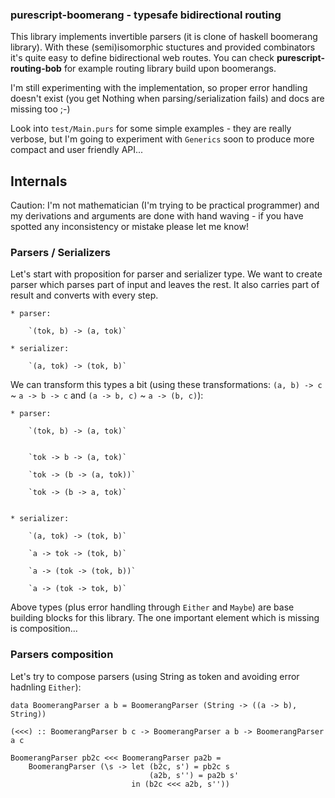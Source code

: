### purescript-boomerang - typesafe bidirectional routing

This library implements invertible parsers (it is clone of haskell boomerang library). With these (semi)isomorphic stuctures and provided combinators it's quite easy to define bidirectional web routes. You can check __purescript-routing-bob__ for example routing library build upon boomerangs.

I'm still experimenting with the implementation, so proper error handling doesn't exist (you get Nothing when parsing/serialization fails) and docs are missing too ;-)

Look into `test/Main.purs` for some simple examples - they are really verbose, but I'm going to experiment with `Generics` soon to produce more compact and user friendly API...


## Internals

Caution: I'm not mathematician (I'm trying to be practical programmer) and my derivations and arguments are done with hand waving - if you have spotted any inconsistency or mistake please let me know!


### Parsers / Serializers

Let's start with proposition for parser and serializer type. We want to create parser which parses part of input and leaves the rest. It also carries part of result and converts with every step.

    * parser:

        `(tok, b) -> (a, tok)`

    * serializer:

        `(a, tok) -> (tok, b)`


We can transform this types a bit (using these transformations: `(a, b) -> c` ~ `a -> b -> c` and `(a -> b, c)` ~ `a -> (b, c)`):

    * parser:

        `(tok, b) -> (a, tok)`


        `tok -> b -> (a, tok)`

        `tok -> (b -> (a, tok))`

        `tok -> (b -> a, tok)`


    * serializer:

        `(a, tok) -> (tok, b)`

        `a -> tok -> (tok, b)`

        `a -> (tok -> (tok, b))`

        `a -> (tok -> tok, b)`


Above types (plus error handling through `Either` and `Maybe`) are base building blocks for this library. The one important element which is missing is composition...


### Parsers composition

Let's try to compose parsers (using String as token and avoiding error hadnling `Either`):

    data BoomerangParser a b = BoomerangParser (String -> ((a -> b), String))

    (<<<) :: BoomerangParser b c -> BoomerangParser a b -> BoomerangParser a c

    BoomerangParser pb2c <<< BoomerangParser pa2b =
        BoomerangParser (\s -> let (b2c, s') = pb2c s
                                   (a2b, s'') = pa2b s'
                               in (b2c <<< a2b, s''))



